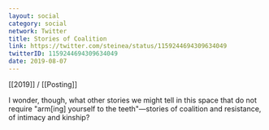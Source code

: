 ```yaml
---
layout: social
category: social
network: Twitter
title: Stories of Coalition
link: https://twitter.com/steinea/status/1159244694309634049
twitterID: 1159244694309634049
date: 2019-08-07
---
```


[[2019]] / [[Posting]]

I wonder, though, what other stories we might tell in this space that do not require "arm[ing] yourself to the teeth"—stories of coalition and resistance, of intimacy and kinship?
